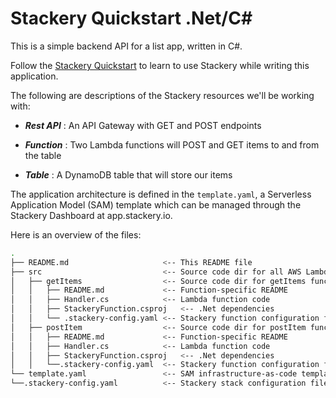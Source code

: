 # Stackery Quickstart .Net/C#

This is a simple backend API for a list app, written in C#.

Follow the [Stackery Quickstart](https://docs.stackery.io/docs/quickstart/quickstart-dotnet/) to learn to use Stackery while writing this application.

The following are descriptions of the Stackery resources we'll be working with:

* ___Rest API___ : An API Gateway with GET and POST endpoints

* ___Function___ : Two Lambda functions will POST and GET items to and from the table

* ___Table___ : A DynamoDB table that will store our items

The application architecture is defined in the `template.yaml`, a Serverless Application Model (SAM) template which can be managed through the Stackery Dashboard at app.stackery.io.

Here is an overview of the files:

```bash
.
├── README.md                     <-- This README file
├── src                           <-- Source code dir for all AWS Lambda functions
│   ├── getItems                  <-- Source code dir for getItems function
│   │   ├── README.md             <-- Function-specific README
│   │   ├── Handler.cs            <-- Lambda function code
│   │   ├── StackeryFunction.csproj   <-- .Net dependencies
│   │   └── .stackery-config.yaml <-- Stackery function configuration file
│   ├── postItem                  <-- Source code dir for postItem function
│   │   ├── README.md             <-- Function-specific README
│   │   ├── Handler.cs            <-- Lambda function code
│   │   ├── StackeryFunction.csproj   <-- .Net dependencies
│   │   └──.stackery-config.yaml  <-- Stackery function configuration file
└── template.yaml                 <-- SAM infrastructure-as-code template
└──.stackery-config.yaml          <-- Stackery stack configuration file
```

